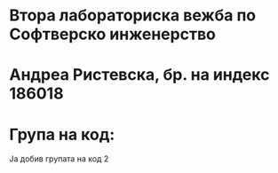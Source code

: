 # Втора лабораториска вежба по Софтверско инженерство
# Андреа Ристевска, бр. на индекс 186018
# Група на код:
Ја добив групата на код 2
